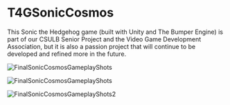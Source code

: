 # T4GSonicCosmos
This Sonic the Hedgehog game (built with Unity and The Bumper Engine) is part of our CSULB Senior Project and the Video Game Development Association, but it is also a passion project that will continue to be developed and refined more in the future.

![FinalSonicCosmosGameplayShots](https://github.com/waffle5/T4GSonicCosmos/assets/14338380/8f9dbb4a-83a5-40ff-b206-418af97657dc)

![FinalSonicCosmosGameplayShots](https://github.com/waffle5/T4GSonicCosmos/assets/14338380/5bf8b267-84f9-4547-b169-76628fd661d1)

![FinalSonicCosmosGameplayShots2](https://github.com/waffle5/T4GSonicCosmos/assets/14338380/18c95189-b47e-45e0-b135-ac437ed79eb3)

